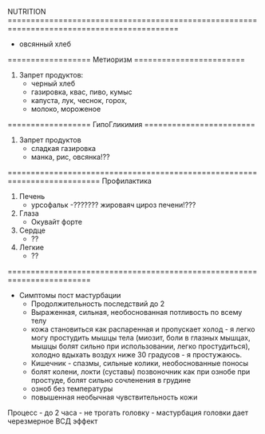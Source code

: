 NUTRITION ===========================================================================================

- овсянный хлеб




================== Метиоризм ========================
1. Запрет продуктов:
    - черный хлеб
    - газировка, квас, пиво, кумыс
    - капуста, лук, чеснок, горох, 
    - молоко, мороженое

================== ГипоГликимия ========================
1. Запрет продуктов
    - сладкая газировка
    - манка, рис, овсянка!??



==========================================================================
Профилактика
1. Печень
    - урсофальк
    -??????? жироваяч цироз печени!???
2. Глаза
    - Окувайт форте
3. Сердце
    - ??
4. Легкие 
    - ??


========================================================================

- Симптомы пост мастурбации
    - Продолжительность последствий до 2
    - Выраженная, сильная, необоснованная потливость по всему телу
    - кожа становиться как распаренная и пропускает холод - я легко могу простудить мышцы тела (миозит, боли в глазных мышцах, мышцы болят сильно при использовании, легко простудиться), холодно вдыхать воздух ниже 30 градусов - я простужаюсь.
    - Кишечник - спазмы, сильные колики, необоснованные поносы
    - болят колени, локти (суставы) позвоночник как при ознобе при простуде, болят сильно сочленения в грудине
    - озноб без температуры
    - повышенная необычная чувствительность кожи

Процесс
    - до 2 часа
    - не трогать головку - мастурбация головки дает черезмерное ВСД эффект